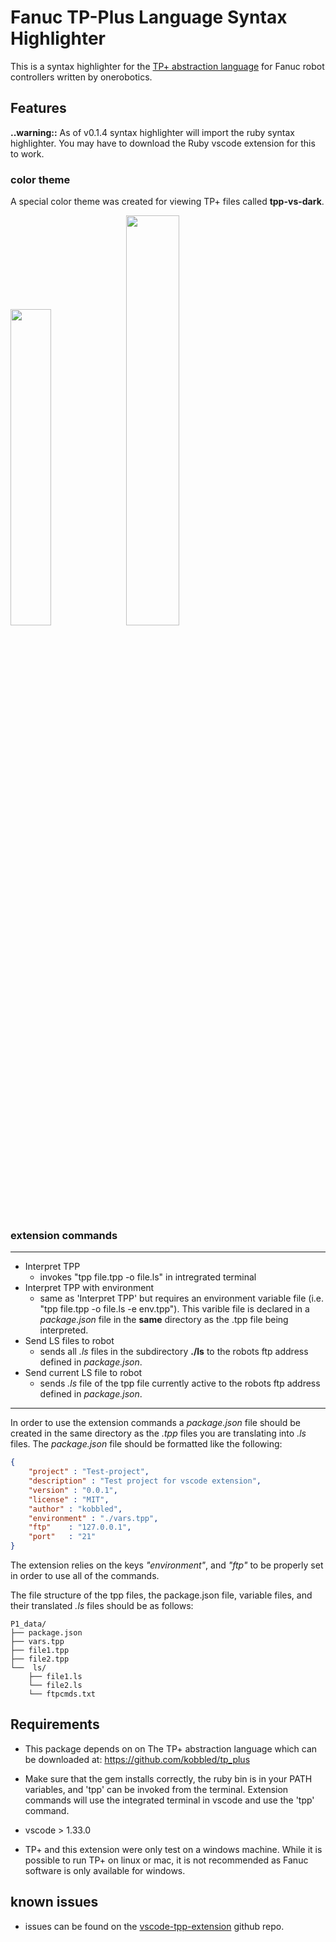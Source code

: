 
# Fanuc TP-Plus Language Syntax Highlighter

This is a syntax highlighter for the [TP+ abstraction language](https://github.com/kobbled/tp_plus) for Fanuc robot controllers written by onerobotics.

## Features

**..warning::** As of v0.1.4 syntax highlighter will import the ruby syntax highlighter. You may have to download the Ruby vscode extension
for this to work.

### color theme

A special color theme was created for viewing TP+ files called **tpp-vs-dark**.

<p float="left">
  <img src="https://raw.githubusercontent.com/kobbled/vscode-tpp-extension/master/img/theme01.PNG" width="36%" />
  <img src="https://raw.githubusercontent.com/kobbled/vscode-tpp-extension/master/img/theme02.PNG" width="41%" /> 
</p>

### extension commands

------

* Interpret TPP
  * invokes "tpp file.tpp -o file.ls" in intregrated terminal
* Interpret TPP with environment
  * same as 'Interpret TPP' but requires an environment variable file (i.e. "tpp file.tpp -o file.ls -e env.tpp"). This varible file is declared in a *package.json* file in the **same** directory as the .tpp file being interpreted.
* Send LS files to robot
  * sends all *.ls* files in the subdirectory **./ls** to the robots ftp address defined in *package.json*.
* Send current LS file to robot
  * sends *.ls* file of the tpp file currently active to the robots ftp address defined in *package.json*.

------

In order to use the extension commands a *package.json* file should be created in the same directory as the *.tpp* files you are translating into *.ls* files. The *package.json* file should be formatted like the following:

```json
{
    "project" : "Test-project",
    "description" : "Test project for vscode extension",
    "version" : "0.0.1",
    "license" : "MIT",
    "author" : "kobbled",
    "environment" : "./vars.tpp",
    "ftp"    : "127.0.0.1",
    "port"   : "21"
}
```

The extension relies on the keys *"environment"*, and *"ftp"* to be properly set in order to use all of the commands.

The file structure of the tpp files, the package.json file, variable files, and their translated *.ls* files should be as follows:
```
P1_data/
├── package.json
├── vars.tpp
├── file1.tpp
├── file2.tpp
└──  ls/
    ├── file1.ls
    └── file2.ls
    └── ftpcmds.txt
```

## Requirements

- This package depends on on The TP+ abstraction language which can be downloaded at:
https://github.com/kobbled/tp_plus

- Make sure that the gem installs correctly, the ruby bin is in your PATH variables, and 'tpp' can be invoked from the terminal. Extension commands will use the integrated terminal in vscode and use the 'tpp' command.

- vscode > 1.33.0

- TP+ and this extension were only test on a windows machine. While it is possible to run TP+ on linux or mac, it is not recommended as Fanuc software is only available for windows. 

## known issues

- issues can be found on the [vscode-tpp-extension](https://github.com/kobbled/vscode-tpp-extension/issues) github repo.
